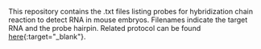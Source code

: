 This repository contains the .txt files listing probes for hybridization chain reaction to detect RNA in mouse embryos. Filenames indicate the target RNA and the probe hairpin. Related protocol can be found [here](dx.doi.org/10.17504/protocols.io.7pyhmpw){:target="_blank"}.
